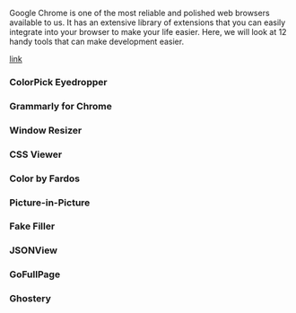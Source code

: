 Google Chrome is one of the most reliable and polished web browsers available to us. It has an extensive library of extensions that you can easily integrate into your browser to make your life easier. Here, we will look at 12 handy tools that can make development easier.

[link](https://medium.com/@raftlabs/12-must-have-chrome-extensions-for-web-developers-360759612ed5)

### ColorPick Eyedropper

### Grammarly for Chrome

### Window Resizer

### CSS Viewer

### Color by Fardos

### Picture-in-Picture

### Fake Filler

### JSONView

### GoFullPage

### Ghostery
